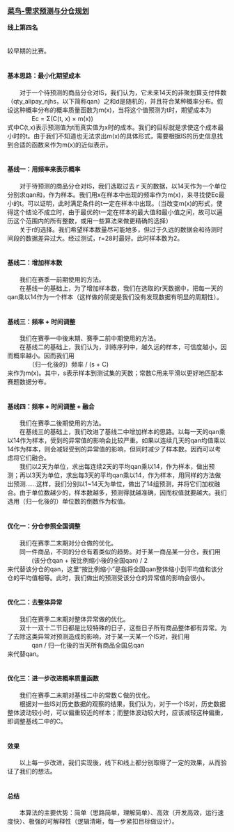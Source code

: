 ### [菜鸟-需求预测与分仓规划](https://tianchi.aliyun.com/competition/entrance/231530/introduction)
**线上第四名**<br/>
<br/><br/>
较早期的比赛。<br/><br/>
#### 基本思路：最小化期望成本
　　对于一个待预测的商品分仓对IS，我们认为，它未来14天的非聚划算支付件数（qty_alipay_njhs，以下简称qan）之和d是随机的，并且符合某种概率分布。假设这种概率分布的概率质量函数为m(x)，当将这个值预测为t时，期望成本为<br/>
　　　　Ec = Σ(C(t, x) × m(x))<br/>
式中C(t,x)表示预测值为t而真实值为x时的成本。我们的目标就是求使这个成本最小时的t。由于我们不知道也无法求出m(x)的具体形式，需要根据IS的历史信息找到合适的函数来作为m(x)的近似表示。
<br/><br/>
#### 基线一：用频率来表示概率
　　对于待预测的商品分仓对IS，我们选取过去ｒ天的数据，以14天作为一个单位分别求qan和，作为样本。我们用x在样本中出现的频率作为m(x)，来寻找使Ec最小的t。可以证明，此时满足条件的t一定在样本中出现。（当改变m(x)的形式，使得这个结论不成立时，由于最优的t一定在样本的最大值和最小值之间，故可以遍历这个范围内的所有整数，或用一些算法来做更精确的选择）
<br/>
　　关于r的选择。我们希望样本数量尽可能地多，但过于久远的数据会和待测时间段的数据差异过大。经过测试，r=28时最好。此时样本数为2。
<br/><br/>
#### 基线二：增加样本数
　　我们在赛季一前期使用的方法。
<br/>
　　在基线一的基础上，为了增加样本数，我们在选取的r天数据中，把每一天的qan乘以14作为一个样本（这样做的前提是我们没有发现数据有明显的周期性）。
<br/><br/>
#### 基线三：频率 + 时间调整
　　我们在赛季一中後末期、赛季二前中期使用的方法。
<br/>
　　在基线二的基础上，我们认为，训练序列中，越久远的样本，可信度越小，因而概率越小。因而我们用<br/>
　　　　（归一化後的）频率 /  (s + C)<br/>
来作为m(x)。其中，s表示样本到测试集的天数；常数C用来平滑以更好地匹配本赛题数据分布。
<br/><br/>
#### 基线四：频率 + 时间调整 + 融合
　　我们在赛季二後期使用的方法。
<br/>
　　在基线三的基础上，我们改进了基线二中增加样本的思路。以每一天的qan乘以14作为样本，受到的异常值的影响会比较严重。如果以连续几天的qan均值乘以14作为样本，则会减轻受到的异常值的影响，但同时减少了样本数。因而可以考虑将它们融合。
<br/>
　　我们以2天为单位，求出每连续2天的平均qan乘以14，作为样本，做出预测；再以3天为单位，求出每3天的平均qan乘以14，作为样本，用同样的方法做出预测……这样，我们分别以1~14天为单位，做出了14组预测，并将它们加权融合。由于单位数越少的，样本数越多，预测得就越准确，因而权值就要越大。我们选用（归一化後的）单位数的倒数作为权值。
<br/><br/>
#### 优化一：分仓参照全国调整
　　我们在赛季二末期对分仓做的优化。
<br/>
　　同一件商品，不同的分仓有着类似的趋势。对于某一商品某一分仓，我们用<br/>
　　　　(该分仓qan + 按比例缩小後的全国qan) / 2<br/>
来代替该分仓的qan，这里“按比例缩小”是指将全国qan整体缩小到平均值和该分仓的平均值相等。此时，我们做出的预测受该分仓的异常值的影响会很小。
<br/><br/>
#### 优化二：去整体异常
　　我们在赛季二末期对整体异常做的优化。
<br/>
　　双十一双十二节日都是比较特殊的日子，这些日子所有商品整体都有异常。为了去除这类异常对预测造成的影响，对于某一天某一个IS对，我们用<br/>
　　　　qan / 归一化後的当天所有商品全国总qan<br/>
来代替qan。
<br/><br/>
#### 优化三：进一步改进概率质量函数
　　我们在赛季二末期对基线二中的常数Ｃ做的优化。
<br/>
　　根据对一些IS对历史数据的观察的结果，我们认为，对于一个IS对，历史数据整体波动较小时，可以偏重较近的样本；而整体波动较大时，应该减轻这种偏重，即调整基线二中的C。
<br/><br/>
#### 效果
　　以上每一步改进，我们实现後，线下和线上都分别取得了一定的效果，从而验证了我们的想法。
<br/><br/>
#### 总结
　　本算法的主要优势：简单（思路简单，理解简单）、高效（开发高效，运行速度快）、极强的可解释性（逻辑清晰，每一步紧扣目标做设计）。

